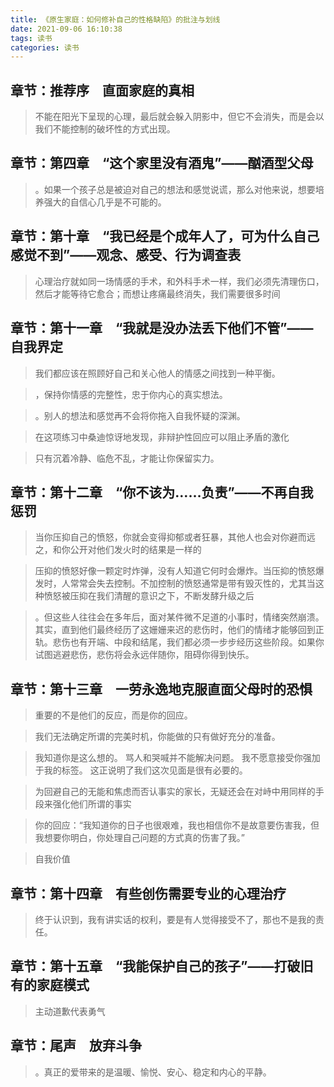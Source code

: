 ```yaml
---
title: 《原生家庭：如何修补自己的性格缺陷》的批注与划线
date: 2021-09-06 16:10:38
tags: 读书
categories: 读书
---
```



## 章节：推荐序　直面家庭的真相


> 不能在阳光下呈现的心理，最后就会躲入阴影中，但它不会消失，而是会以我们不能控制的破坏性的方式出现。


## 章节：第四章　“这个家里没有酒鬼”——酗酒型父母


> 。如果一个孩子总是被迫对自己的想法和感觉说谎，那么对他来说，想要培养强大的自信心几乎是不可能的。


## 章节：第十章　“我已经是个成年人了，可为什么自己感觉不到”——观念、感受、行为调查表


> 心理治疗就如同一场情感的手术，和外科手术一样，我们必须先清理伤口，然后才能等待它愈合；而想让疼痛最终消失，我们需要很多时间


## 章节：第十一章　“我就是没办法丢下他们不管”——自我界定


> 我们都应该在照顾好自己和关心他人的情感之间找到一种平衡。


> ，保持你情感的完整性，忠于你内心的真实想法。


> 。别人的想法和感觉再不会将你拖入自我怀疑的深渊。


> 在这项练习中桑迪惊讶地发现，非辩护性回应可以阻止矛盾的激化


> 只有沉着冷静、临危不乱，才能让你保留实力。


## 章节：第十二章　“你不该为……负责”——不再自我惩罚


> 当你压抑自己的愤怒，你就会变得抑郁或者狂暴，其他人也会对你避而远之，和你公开对他们发火时的结果是一样的


> 压抑的愤怒好像一颗定时炸弹，没有人知道它何时会爆炸。当压抑的愤怒爆发时，人常常会失去控制。不加控制的愤怒通常是带有毁灭性的，尤其当这种愤怒被压抑在我们清醒的意识之下，不断发酵升级之后


> 。但这些人往往会在多年后，面对某件微不足道的小事时，情绪突然崩溃。其实，直到他们最终经历了这姗姗来迟的悲伤时，他们的情绪才能够回到正轨。悲伤也有开端、中段和结尾，我们都必须一步步经历这些阶段。如果你试图逃避悲伤，悲伤将会永远伴随你，阻碍你得到快乐。


## 章节：第十三章　一劳永逸地克服直面父母时的恐惧


> 重要的不是他们的反应，而是你的回应。


> 我们无法确定所谓的完美时机，你能做的只有做好充分的准备。


> 我知道你是这么想的。
> 骂人和哭喊并不能解决问题。
> 我不愿意接受你强加于我的标签。
> 这正说明了我们这次见面是很有必要的。


> 为回避自己的无能和焦虑而否认事实的家长，无疑还会在对峙中用同样的手段来强化他们所谓的事实


> 你的回应：“我知道你的日子也很艰难，我也相信你不是故意要伤害我，但我想要你明白，你处理自己问题的方式真的伤害了我。”


> 自我价值


## 章节：第十四章　有些创伤需要专业的心理治疗


> 终于认识到，我有讲实话的权利，要是有人觉得接受不了，那也不是我的责任。


## 章节：第十五章　“我能保护自己的孩子”——打破旧有的家庭模式


> 主动道歉代表勇气


## 章节：尾声　放弃斗争


> 。真正的爱带来的是温暖、愉悦、安心、稳定和内心的平静。